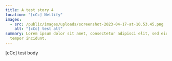 ```yaml
---
title: A test story 4
location: "[cCc] Netlify"
images:
  - src: /public/images/uploads/screenshot-2023-04-17-at-10.53.45.png
    alt: "[cCc] test alt"
summary: Lorem ipsum dolor sit amet, consectetur adipisci elit, sed eiusmod
  tempor incidunt.
---
```


[cCc] test body
